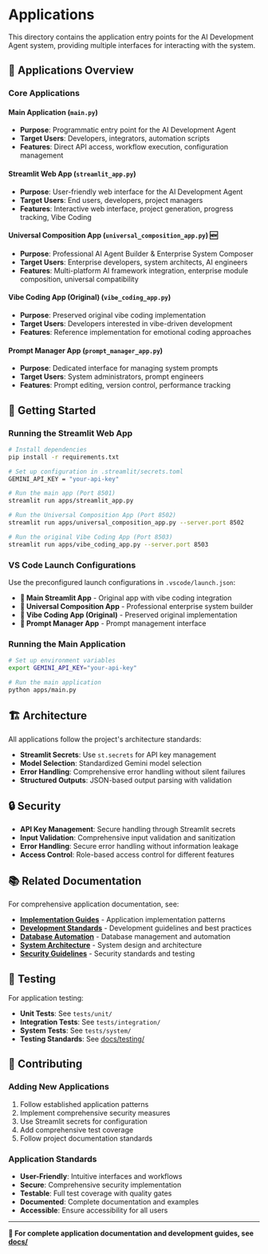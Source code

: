 # Applications

This directory contains the application entry points for the AI Development Agent system, providing multiple interfaces for interacting with the system.

## 🚀 Applications Overview

### Core Applications

#### **Main Application** (`main.py`)
- **Purpose**: Programmatic entry point for the AI Development Agent
- **Target Users**: Developers, integrators, automation scripts
- **Features**: Direct API access, workflow execution, configuration management

#### **Streamlit Web App** (`streamlit_app.py`)
- **Purpose**: User-friendly web interface for the AI Development Agent
- **Target Users**: End users, developers, project managers
- **Features**: Interactive web interface, project generation, progress tracking, Vibe Coding

#### **Universal Composition App** (`universal_composition_app.py`) 🆕
- **Purpose**: Professional AI Agent Builder & Enterprise System Composer
- **Target Users**: Enterprise developers, system architects, AI engineers
- **Features**: Multi-platform AI framework integration, enterprise module composition, universal compatibility

#### **Vibe Coding App (Original)** (`vibe_coding_app.py`)
- **Purpose**: Preserved original vibe coding implementation
- **Target Users**: Developers interested in vibe-driven development
- **Features**: Reference implementation for emotional coding approaches

#### **Prompt Manager App** (`prompt_manager_app.py`)
- **Purpose**: Dedicated interface for managing system prompts
- **Target Users**: System administrators, prompt engineers
- **Features**: Prompt editing, version control, performance tracking

## 🚀 Getting Started

### Running the Streamlit Web App
```bash
# Install dependencies
pip install -r requirements.txt

# Set up configuration in .streamlit/secrets.toml
GEMINI_API_KEY = "your-api-key"

# Run the main app (Port 8501)
streamlit run apps/streamlit_app.py

# Run the Universal Composition App (Port 8502)
streamlit run apps/universal_composition_app.py --server.port 8502

# Run the original Vibe Coding App (Port 8503)
streamlit run apps/vibe_coding_app.py --server.port 8503
```

### VS Code Launch Configurations
Use the preconfigured launch configurations in `.vscode/launch.json`:
- **🚀 Main Streamlit App** - Original app with vibe coding integration
- **🔧 Universal Composition App** - Professional enterprise system builder
- **🌈 Vibe Coding App (Original)** - Preserved original implementation
- **🤖 Prompt Manager App** - Prompt management interface

### Running the Main Application
```bash
# Set up environment variables
export GEMINI_API_KEY="your-api-key"

# Run the main application
python apps/main.py
```

## 🏗️ Architecture

All applications follow the project's architecture standards:
- **Streamlit Secrets**: Use `st.secrets` for API key management
- **Model Selection**: Standardized Gemini model selection
- **Error Handling**: Comprehensive error handling without silent failures
- **Structured Outputs**: JSON-based output parsing with validation

## 🔒 Security

- **API Key Management**: Secure handling through Streamlit secrets
- **Input Validation**: Comprehensive input validation and sanitization
- **Error Handling**: Secure error handling without information leakage
- **Access Control**: Role-based access control for different features

## 📚 Related Documentation

For comprehensive application documentation, see:

- **[Implementation Guides](../docs/guides/implementation/)** - Application implementation patterns
- **[Development Standards](../docs/guides/development/)** - Development guidelines and best practices
- **[Database Automation](../docs/guides/database/)** - Database management and automation
- **[System Architecture](../docs/architecture/)** - System design and architecture
- **[Security Guidelines](../docs/testing/security_testing.md)** - Security standards and testing

## 🧪 Testing

For application testing:
- **Unit Tests**: See `tests/unit/`
- **Integration Tests**: See `tests/integration/`
- **System Tests**: See `tests/system/`
- **Testing Standards**: See [docs/testing/](../docs/testing/README.md)

## 🤝 Contributing

### Adding New Applications
1. Follow established application patterns
2. Implement comprehensive security measures
3. Use Streamlit secrets for configuration
4. Add comprehensive test coverage
5. Follow project documentation standards

### Application Standards
- **User-Friendly**: Intuitive interfaces and workflows
- **Secure**: Comprehensive security implementation
- **Testable**: Full test coverage with quality gates
- **Documented**: Complete documentation and examples
- **Accessible**: Ensure accessibility for all users

---

**📖 For complete application documentation and development guides, see [docs/](../docs/README.md)**